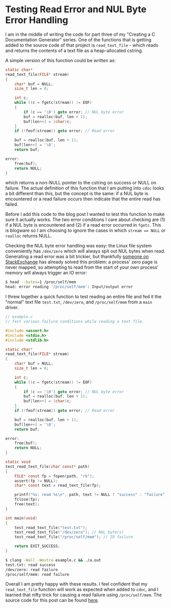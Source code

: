 Testing Read Error and NUL Byte Error Handling
==============================================

I am in the middle of writing the code for part three of my "Creating a C
Documentation Generator" series.
One of the functions that is getting added to the source code of that project is
`read_text_file` - which reads and returns the contents of a text file as a
heap-allocated cstring.

A simple version of this function could be written as:

```c
static char*
read_text_file(FILE* stream)
{
    char* buf = NULL;
    size_t len = 0;

    int c;
    while ((c = fgetc(stream)) != EOF)
    {
        if (c == '\0') goto error; // NUL byte error
        buf = realloc(buf, len + 1);
        buf[len++] = (char)c;
    }
    if (!feof(stream)) goto error; // Read error

    buf = realloc(buf, len + 1);
    buf[len++] = '\0';
    return buf;

error:
    free(buf);
    return NULL;
}
```

which returns a non-NULL pointer to the cstring on success or NULL on failure.
The actual definition of this function that I am putting into `cdoc` looks a bit
different than this, but the concept is the same: if a NUL byte is encountered
or a read failure occurs then indicate that the entire read has failed.

Before I add this code to the blog post I wanted to test this function to make
sure it actually works.
The two error conditions I care about checking are (1) if a NUL byte is
encountered and (2) if a read error occurred in `fgetc`.
This is blogware so I am choosing to ignore the cases in which `stream == NULL`
or `realloc` returns NULL.

Checking the NUL byte error handling was easy: the Linux file system
conveniently has `/dev/zero` which will always spit out NUL bytes when read.
Generating a read error was a bit trickier, but thankfully
[someone on StackExchange](https://unix.stackexchange.com/questions/77492/special-file-that-causes-i-o-error/77571#77571)
has already solved this problem: a process' zero page is never mapped, so
attempting to read from the start of your own process' memory will always
trigger an IO error:

```sh
$ head --bytes=1 /proc/self/mem
head: error reading '/proc/self/mem': Input/output error
```

I threw together a quick function to test reading an entire file and fed it the
"normal" text file `test.txt`, `/dev/zero`, and `/proc/self/mem` from a `main`
driver.

```c
// example.c
// Test various failure conditions while reading a text file.

#include <assert.h>
#include <stdio.h>
#include <stdlib.h>

static char*
read_text_file(FILE* stream)
{
    char* buf = NULL;
    size_t len = 0;

    int c;
    while ((c = fgetc(stream)) != EOF)
    {
        if (c == '\0') goto error; // NUL byte error
        buf = realloc(buf, len + 1);
        buf[len++] = (char)c;
    }
    if (!feof(stream)) goto error; // Read error

    buf = realloc(buf, len + 1);
    buf[len++] = '\0';
    return buf;

error:
    free(buf);
    return NULL;
}

static void
test_read_text_file(char const* path)
{
    FILE* const fp = fopen(path, "rb");
    assert(fp != NULL);
    char* const text = read_text_file(fp);

    printf("%s: read %s\n", path, text != NULL ? "success" : "failure");
    fclose(fp);
    free(text);
}

int main(void)
{
    test_read_text_file("test.txt");
    test_read_text_file("/dev/zero"); // NUL byte(s)
    test_read_text_file("/proc/self/mem"); // IO failure

    return EXIT_SUCCESS;
}
```

```sh
$ clang -Wall -Wextra example.c && ./a.out
test.txt: read success
/dev/zero: read failure
/proc/self/mem: read failure
```

Overall I am pretty happy with these results. I feel confident that my
`read_text_file` function will work as expected when added to `cdoc`, and I
learned that nifty trick for causing a read failure using `/proc/self/mem`.
The source code for this post can be found
[here](/blog/wip-testing-read-text-file-failure/).
